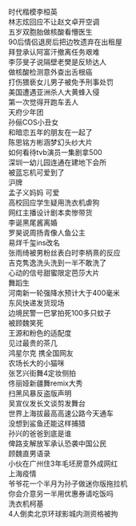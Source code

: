 时代楷模李桓英  
林志炫回应不让赵文卓开空调  
五岁双胞胎做核酸看懵医生  
90后情侣退房后把边牧遗弃在出租屋  
拜登承认阿富汗撤离任务艰难  
李莎旻子说隔壁老樊是反矫达人  
做核酸检测意外查出舌根癌  
打伤猥亵女儿男子被免予刑事处罚  
美国遭遇亚洲杀人大黄蜂入侵  
第一次觉得开跑车丢人  
天府少年团  
孙俪COS小丑女  
和暗恋五年的朋友在一起了  
陈思铭方彬涵梦幻头纱大片  
如何看待tvb演员一集剧拿500  
深圳一幼儿园连通在建地下会所  
被蓝忘机可爱到了  
沪牌  
孟子义妈妈 可爱  
高校回应学生疑用洗衣机虐狗  
网红主播设计剧本卖惨带货  
李诞黑尾酱离婚  
罗昊说周扬青像人鱼公主  
易烊千玺ins改名  
张雨绮被男粉丝表白时李柄熹的反应  
吉克隽逸洗头洗到一半不敢洗了  
心动的信号甜蜜限定芭莎大片  
舞蹈生  
河南新一轮强降水预计大于400毫米  
东风快递发货现场  
边境民警一巴掌拍死100多只蚊子  
被顾魏笑死  
王源和粉色的适配度  
见过最贵的茶几  
鸿星尔克 携全国网友  
农场长大的小猫咪  
张艺兴街舞4定妆侧拍  
佟丽娅新疆舞remix大秀  
扫黑风暴反盗版声明  
吴宣仪发长文谈剪发舞台  
世界上海拔最高高速公路今天通车  
没想到鲨鱼还能这样捕猎  
孙兴的爸爸到底是谁  
俾路支解放军承认恐袭中国公民  
顾魏直男语录  
小伙在广州住3年毛坯房意外成网红  
上海疫情  
爷爷花一个半月为孙子做迷你版拖拉机  
你会介意另一半用优惠券请吃饭吗  
洗衣机柯基  
4人倒卖北京环球影城内测资格被拘  
